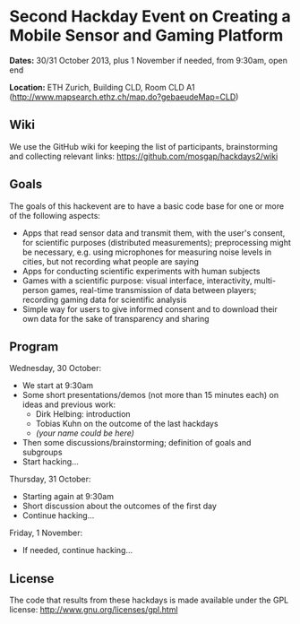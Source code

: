 Second Hackday Event on Creating a Mobile Sensor and Gaming Platform
====================================================================

**Dates:**
30/31 October 2013, plus 1 November if needed, from 9:30am, open end

**Location:**
ETH Zurich, Building CLD, Room CLD A1
(http://www.mapsearch.ethz.ch/map.do?gebaeudeMap=CLD)

Wiki
----

We use the GitHub wiki for keeping the list of participants, brainstorming and
collecting relevant links: https://github.com/mosgap/hackdays2/wiki


Goals
-----

The goals of this hackevent are to have a basic code base for one or more
of the following aspects:

- Apps that read sensor data and transmit them, with the user's consent,
  for scientific purposes (distributed measurements); preprocessing might be
  necessary, e.g. using microphones for measuring noise levels in cities,
  but not recording what people are saying
- Apps for conducting scientific experiments with human subjects
- Games with a scientific purpose: visual interface, interactivity, multi-person
  games, real-time transmission of data between players; recording gaming data
  for scientific analysis
- Simple way for users to give informed consent and to download their own data
  for the sake of transparency and sharing


Program
-------

Wednesday, 30 October:

- We start at 9:30am
- Some short presentations/demos (not more than 15 minutes each) on ideas and
  previous work:
  - Dirk Helbing: introduction
  - Tobias Kuhn on the outcome of the last hackdays
  - _(your name could be here)_
- Then some discussions/brainstorming; definition of goals and subgroups
- Start hacking...

Thursday, 31 October:

- Starting again at 9:30am
- Short discussion about the outcomes of the first day
- Continue hacking...

Friday, 1 November:

- If needed, continue hacking...


License
-------

The code that results from these hackdays is made available under the
GPL license: http://www.gnu.org/licenses/gpl.html
